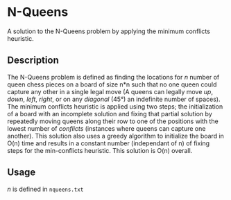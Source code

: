 # N-Queens
A solution to the N-Queens problem by applying the minimum conflicts heuristic.

## Description
The N-Queens problem is defined as finding the locations for _n_ number of queen chess pieces on a board of size n*n such that no one queen could capture any other in a single legal move (A queens can legally move _up_, _down_, _left_, _right_, or on any _diagonal_ (45°) an indefinite number of spaces). The minimum conflicts heuristic is applied using two steps; the initialization of a board with an incomplete solution and fixing that partial solution by repeatedly moving queens along their row to one of the positions with the lowest number of _conflicts_ (instances where queens can capture one another). This solution also uses a greedy algorithm to initialize the board in O(n) time and results in a constant number (independant of n) of fixing steps for the min-conflicts heuristic. This solution is O(n) overall.

## Usage
_n_ is defined in `nqueens.txt`
